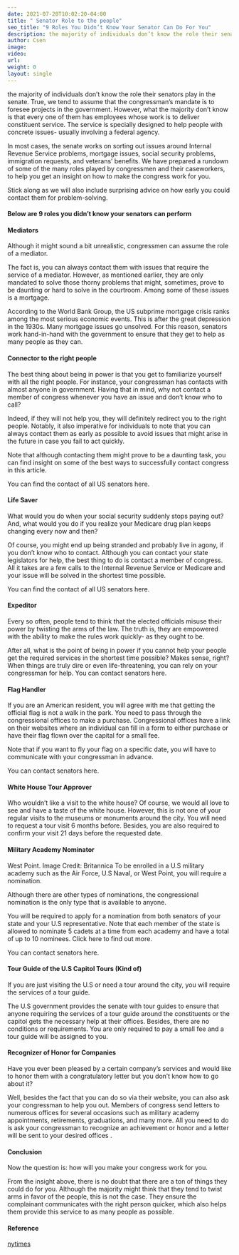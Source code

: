 ```yaml
---
date: 2021-07-20T10:02:20-04:00
title: " Senator Role to the people"
seo_title: "9 Roles You Didn’t Know Your Senator Can Do For You"
description: the majority of individuals don’t know the role their senators play in the senate. True, we tend to assume that the congressman’s mandate is to foresee projects in the government.
author: Csen
image:
video:
url: 
weight: 0
layout: single
---
```

the majority of individuals don’t know the role their senators play in the senate. True, we tend to assume that the congressman’s mandate is to foresee projects in the government. However, what the majority don’t know is that every one of them has employees whose work is to deliver constituent service. The service is specially designed to help people with concrete issues- usually involving a federal agency.

In most cases, the senate works on sorting out issues around Internal Revenue Service problems, mortgage issues, social security problems, immigration requests, and veterans’ benefits. We have prepared a rundown of some of the many roles played by congressmen and their caseworkers, to help you get an insight on how to make the congress work for you.

Stick along as we will also include surprising advice on how early you could contact them for problem-solving.

#### Below are 9 roles you didn’t know your senators can perform

#### Mediators

Although it might sound a bit unrealistic, congressmen can assume the role of a mediator.

The fact is, you can always contact them with issues that require the service of a mediator. However, as mentioned earlier, they are only mandated to solve those thorny problems that might, sometimes, prove to be daunting or hard to solve in the courtroom. Among some of these issues is a mortgage.

According to the World Bank Group, the US subprime mortgage crisis ranks among the most serious economic events. This is after the great depression in the 1930s.  Many mortgage issues go unsolved. For this reason, senators work hand-in-hand with the government to ensure that they get to help as many people as they can.


#### Connector to the right people  

The best thing about being in power is that you get to familiarize yourself with all the right people.
For instance, your congressman has contacts with almost anyone in government. Having that in mind, why not contact a member of congress whenever you have an issue and don’t know who to call?

Indeed, if they will not help you, they will definitely redirect you to the right people. Notably, it also imperative for individuals to note that you can always contact them as early as possible to avoid issues that might arise in the future in case you fail to act quickly.

Note that although contacting them might prove to be a daunting task, you can find insight on some of the best ways to successfully contact congress in this article.

You can find the contact of all US senators here.
#### Life Saver

What would you do when your social security suddenly stops paying out? And, what would you do if you realize your Medicare drug plan keeps changing every now and then?

Of course, you might end up being stranded and probably live in agony, if you don’t know who to contact. Although you can contact your state legislators for help, the best thing to do is contact a member of congress. All it takes are a few calls to the Internal Revenue Service or Medicare and your issue will be solved in the shortest time possible.

You can find the contact of all US senators here.

####  Expeditor
Every so often, people tend to think that the elected officials misuse their power by twisting the arms of the law.
The truth is, they are empowered with the ability to make the rules work quickly- as they ought to be.

After all, what is the point of being in power if you cannot help your people get the required services in the shortest time possible? Makes sense, right? When things are truly dire or even life-threatening, you can rely on your congressman for help.
You can contact senators here.

#### Flag Handler 

If you are an American resident, you will agree with me that getting the official flag is not a walk in the park.
You need to pass through the congressional offices to make a purchase. Congressional offices have a link on their websites where an individual can fill in a form to either purchase or have their flag flown over the capital for a small fee.

Note that if you want to fly your flag on a specific date, you will have to communicate with your congressman in advance.

You can contact senators here.

####  White House Tour Approver

Who wouldn’t like a visit to the white house? Of course, we would all love to see and have a taste of the white house. However, this is not one of your regular visits to the museums or monuments around the city. You will need to request a tour visit 6 months before. Besides, you are also required to confirm your visit 21 days before the requested date.

#### Military Academy Nominator

West Point. Image Credit: Britannica
To be enrolled in a U.S military academy such as the Air Force, U.S Naval, or West Point, you will require a nomination.

Although there are other types of nominations, the congressional nomination is the only type that is available to anyone.

You will be required to apply for a nomination from both senators of your state and your U.S representative. Note that each member of the state is allowed to nominate 5 cadets at a time from each academy and have a total of up to 10 nominees. Click here to find out more. 

You can contact senators here.

####  Tour Guide of the U.S Capitol Tours (Kind of)

If you are just visiting the U.S or need a tour around the city, you will require the services of a tour guide.

The U.S government provides the senate with tour guides to ensure that anyone requiring the services of a tour guide around the constituents or the capitol gets the necessary help at their offices. Besides, there are no conditions or requirements. You are only required to pay a small fee and a tour guide will be assigned to you.  

####  Recognizer of Honor for Companies 

Have you ever been pleased by a certain company’s services and would like to honor them with a congratulatory letter but you don’t know how to go about it?

Well, besides the fact that you can do so via their website, you can also ask your congressman to help you out. Members of congress send letters to numerous offices for several occasions such as military academy appointments, retirements, graduations, and many more. All you need to do is ask your congressman to recognize an achievement or honor and a letter will be sent to your desired offices .  

#### Conclusion
Now the question is: how will you make your congress work for you. 

From the insight above, there is no doubt that there are a ton of things they could do for you. Although the majority might think that they tend to twist arms in favor of the people, this is not the case. They ensure the complainant communicates with the right person quicker, which also helps them provide this service to as many people as possible.

#### Reference
[nytimes](https://www.nytimes.com/2012/10/20/your-money/how-senators-and-representatives-can-help-constituents.html)